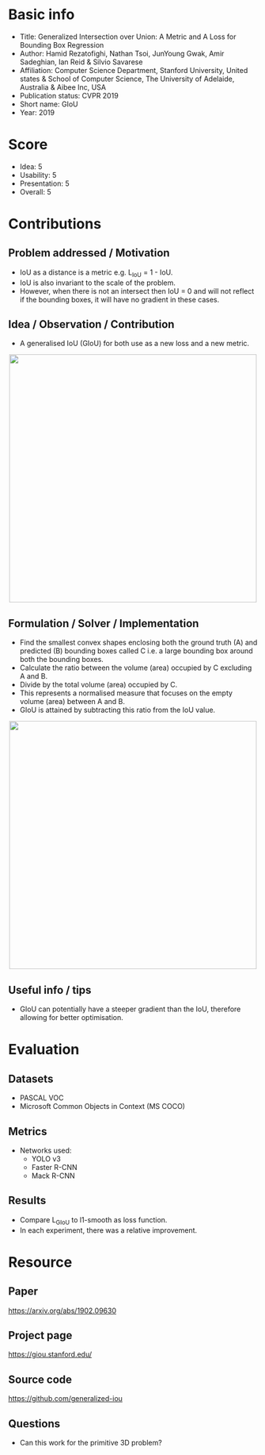 # Basic info
- Title: Generalized Intersection over Union: A Metric and A Loss for Bounding Box Regression
- Author: Hamid Rezatofighi, Nathan Tsoi, JunYoung Gwak, Amir Sadeghian, Ian Reid & Silvio Savarese
- Affiliation: Computer Science Department, Stanford University, United states & School of Computer Science, The University of Adelaide, Australia & Aibee Inc, USA
- Publication status: CVPR 2019
- Short name: GIoU
- Year: 2019

# Score
- Idea: 5
- Usability: 5
- Presentation: 5
- Overall: 5

# Contributions
## Problem addressed / Motivation
- IoU as a distance is a metric e.g. L<sub>IoU</sub> = 1 - IoU.
- IoU is also invariant to the scale of the problem.
- However, when there is not an intersect then IoU = 0 and will not reflect if the bounding boxes, it will have no gradient in these cases.

## Idea / Observation / Contribution
- A generalised IoU (GIoU) for both use as a new loss and a new metric.

<p align="center">
  <img src="https://giou.stanford.edu/_nuxt/img/3cfc41f.jpg" width=500>
</p>

## Formulation / Solver / Implementation
- Find the smallest convex shapes enclosing both the ground truth (A) and predicted (B) bounding boxes called C i.e. a large bounding box around both the bounding boxes.
- Calculate the ratio between the volume (area) occupied by C excluding A and B.
- Divide by the total volume (area) occupied by C.
- This represents a normalised measure that focuses on the empty volume (area) between A and B.
- GIoU is attained by subtracting this ratio from the IoU value.

<p align="center">
  <img src="https://github.com/AndrewColligan/Paper-Reading-Notes/blob/master/Notes/Imgs/GIoU.png" width=500>
</p>

## Useful info / tips
- GIoU can potentially have a steeper gradient than the IoU, therefore allowing for better optimisation.

# Evaluation
## Datasets
- PASCAL VOC
- Microsoft Common Objects in Context (MS COCO)

## Metrics
- Networks used:
  - YOLO v3
  - Faster R-CNN
  - Mack R-CNN

## Results
- Compare L<sub>GIoU</sub> to l1-smooth as loss function.
- In each experiment, there was a relative improvement.

# Resource
## Paper
https://arxiv.org/abs/1902.09630

## Project page
https://giou.stanford.edu/

## Source code
https://github.com/generalized-iou

## Questions
- Can this work for the primitive 3D problem?
